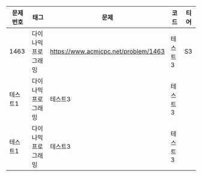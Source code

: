 |문제번호|태그|문제|코드|티어|
|------|---|---|---|---|
|1463|다이나믹 프로그래밍|https://www.acmicpc.net/problem/1463|테스트3|S3|
|테스트1|다이나믹 프로그래밍|테스트3|테스트3|
|테스트1|다이나믹 프로그래밍|테스트3|테스트3|
